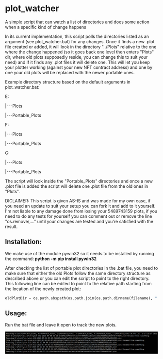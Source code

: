 # plot_watcher
A simple script that can watch a list of directories and does some action when a specific kind of change happens

In its current implementation, this script polls the directories listed as an argument (see plot_watcher.bat) for any changes. Once it finds a new .plot file created or added, it will look in the directory "../Plots" relative to the one where the change happened (so it goes back one level then enters "Plots" dir, where old plots supposedly reside, you can change this to suit your need) and if it finds any .plot files it will delete one.
This will let you keep your plotter working (against your new NFT contract address) and one by one your old plots will be replaced with the newer portable ones.

Example directory structure based on the default arguments in plot_watcher.bat:

E:

|---Plots

|---Portable_Plots


F:

|---Plots

|---Portable_Plots


G:

|---Plots

|---Portable_Plots


The script will look inside the "Portable_Plots" directories and once a new .plot file is added the script will delete one .plot file from the old ones in "Plots".

DICLAIMER: This script is given AS-IS and was made for my own case, if you need an update to suit your setup you can fork it and add to it yourself. I'm not liable to any damage done from losing your 5489743159 plots, if you need to do any tests for yourself you can comment out or remove the line "os.remove(...." until your changes are tested and you're satisfied with the result.

## Installation:

We make use of the module pywin32 so it needs to be installed by running the command: **python -m pip install pywin32**

After checking the list of portable plot directories in the .bat file, you need to make sure that either the old Plots follow the same directory structure as described above or you can edit the script to point to the right directory. This following line can be edited to point to the relative path starting from the location of the newly created plot:

```python
oldPlotDir = os.path.abspath(os.path.join(os.path.dirname(filename), "..", "Plots"))
```

## Usage:

Run the bat file and leave it open to track the new plots.

![plot_watcher screenshot](plot_watcher.png?raw=true "plot_watcher screenshot")

